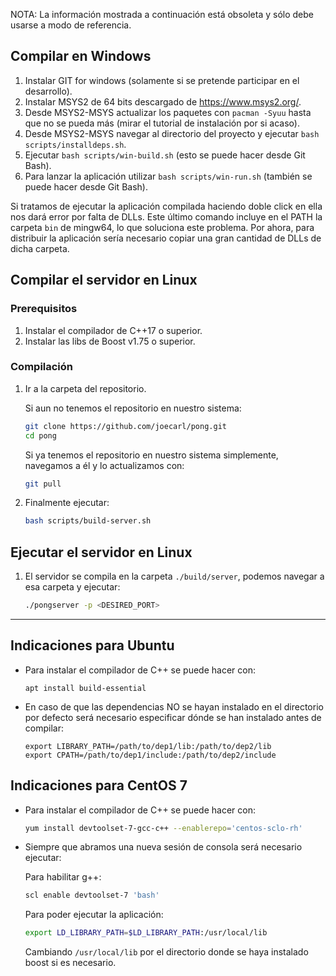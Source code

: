 NOTA: La información mostrada a continuación está obsoleta y sólo debe usarse a modo de referencia.

## Compilar en Windows

1. Instalar GIT for windows (solamente si se pretende participar en el desarrollo).
1. Instalar MSYS2 de 64 bits descargado de <https://www.msys2.org/>.
1. Desde MSYS2-MSYS actualizar los paquetes con `pacman -Syuu` hasta que no se pueda más (mirar el tutorial de instalación por si acaso).
1. Desde MSYS2-MSYS navegar al directorio del proyecto y ejecutar `bash scripts/installdeps.sh`.
1. Ejecutar `bash scripts/win-build.sh` (esto se puede hacer desde Git Bash).
1. Para lanzar la aplicación utilizar `bash scripts/win-run.sh` (también se puede hacer desde Git Bash).

Si tratamos de ejecutar la aplicación compilada haciendo doble click en ella nos dará error por falta de DLLs. Este último comando incluye en el PATH la carpeta `bin` de mingw64, lo que soluciona este problema. Por ahora, para distribuir la aplicación sería necesario copiar una gran cantidad de DLLs de dicha carpeta.

## Compilar el servidor en Linux

### Prerequisitos

1. Instalar el compilador de C++17 o superior.
1. Instalar las libs de Boost v1.75 o superior.

### Compilación

1. Ir a la carpeta del repositorio.

    Si aun no tenemos el repositorio en nuestro sistema:

    ```sh
    git clone https://github.com/joecarl/pong.git
    cd pong
    ```

    Si ya tenemos el repositorio en nuestro sistema simplemente, navegamos a él y lo actualizamos con:

    ```sh
    git pull
    ```

1. Finalmente ejecutar:

    ```sh
    bash scripts/build-server.sh
    ```

## Ejecutar el servidor en Linux

1. El servidor se compila en la carpeta `./build/server`, podemos navegar a esa carpeta y ejecutar:

    ```sh
    ./pongserver -p <DESIRED_PORT>
    ```

---

## Indicaciones para Ubuntu

- Para instalar el compilador de C++ se puede hacer con:
	```
	apt install build-essential
	```
	
- En caso de que las dependencias NO se hayan instalado en el directorio por defecto será necesario especificar dónde se han instalado antes de compilar:
	```
	export LIBRARY_PATH=/path/to/dep1/lib:/path/to/dep2/lib
	export CPATH=/path/to/dep1/include:/path/to/dep2/include
	```
	
## Indicaciones para CentOS 7

- Para instalar el compilador de C++ se puede hacer con:

    ```sh
    yum install devtoolset-7-gcc-c++ --enablerepo='centos-sclo-rh'
    ```

- Siempre que abramos una nueva sesión de consola será necesario ejecutar:

    Para habilitar g++:

    ```sh
    scl enable devtoolset-7 'bash'
    ```

    Para poder ejecutar la aplicación:

    ```sh
    export LD_LIBRARY_PATH=$LD_LIBRARY_PATH:/usr/local/lib
    ```

    Cambiando `/usr/local/lib` por el directorio donde se haya instalado boost si es necesario.
